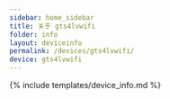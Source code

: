 ```yaml
---
sidebar: home_sidebar
title: 关于 gts4lvwifi
folder: info
layout: deviceinfo
permalink: /devices/gts4lvwifi/
device: gts4lvwifi
---
```

{% include templates/device_info.md %}
